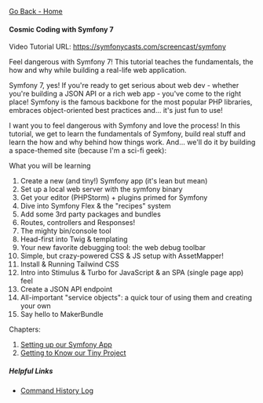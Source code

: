 [Go Back - Home](../README.md)

#### Cosmic Coding with Symfony 7    

Video Tutorial URL: https://symfonycasts.com/screencast/symfony

Feel dangerous with Symfony 7! This tutorial teaches the fundamentals, the how and why while building a real-life web application.

Symfony 7, yes! If you're ready to get serious about web dev - whether you're building a JSON API or a rich web app - you've come to the right place! Symfony is the famous backbone for the most popular PHP libraries, embraces object-oriented best practices and... it's just fun to use!

I want you to feel dangerous with Symfony and love the process! In this tutorial, we get to learn the fundamentals of Symfony, build real stuff and learn the how and why behind how things work. And... we'll do it by building a space-themed site (because I'm a sci-fi geek):

What you will be learning
1. Create a new (and tiny!) Symfony app (it's lean but mean)
2. Set up a local web server with the symfony binary
3. Get your editor (PHPStorm) + plugins primed for Symfony
4. Dive into Symfony Flex & the "recipes" system
5. Add some 3rd party packages and bundles
6. Routes, controllers and Responses!
7. The mighty bin/console tool
8. Head-first into Twig & templating
9. Your new favorite debugging tool: the web debug toolbar
10. Simple, but crazy-powered CSS & JS setup with AssetMapper!
11. Install & Running Tailwind CSS
12. Intro into Stimulus & Turbo for JavaScript & an SPA (single page app) feel
13. Create a JSON API endpoint
14. All-important "service objects": a quick tour of using them and creating your own
15. Say hello to MakerBundle

Chapters:
1. [Setting up our Symfony App](./01.md)
2. [Getting to Know our Tiny Project](./02.md)

##### Helpful Links
* [Command History Log](Log.md)
